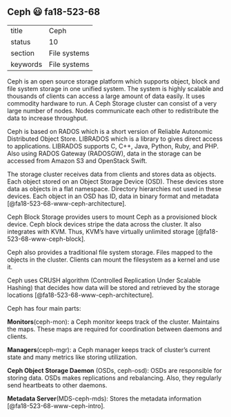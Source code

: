 ## Ceph :smiley: fa18-523-68


|          |              |
| -------- | ------------ |
| title    | Ceph         | 
| status   | 10           |
| section  | File systems |
| keywords | File systems |



Ceph is an open source storage platform which supports object, block and file 
system storage in one unified system. The system is highly scalable and 
thousands of clients can access a large amount of data easily. It uses commodity
hardware to run.  A Ceph Storage cluster can consist of a very large number of 
nodes. Nodes communicate each other to redistribute the data to increase 
throughput. 

Ceph is based on RADOS which is a short version of Reliable Autonomic 
Distributed Object Store. LIBRADOS which is a library to gives direct access to 
applications. LIBRADOS supports C, C++, Java, Python, Ruby, and PHP. Also using 
RADOS Gateway (RADOSGW), data in the storage can be accessed from Amazon S3 and 
OpenStack Swift. 

The storage cluster receives data from clients and stores data as objects. 
Each object stored on an Object Storage Device (OSD). These devices store data 
as objects in a flat namespace. Directory hierarchies not used in these devices.
Each object in an OSD has ID, data in binary format and metadata [@fa18-523-68-www-ceph-architecture].

Ceph Block Storage provides users to mount Ceph as a provisioned block device. 
Ceph block devices stripe the data across the cluster. It also integrates with 
KVM. Thus, KVM’s have virtually unlimited storage [@fa18-523-68-www-ceph-block].

Ceph also provides a traditional file system storage. Files mapped to the 
objects in the cluster. Clients can mount the filesystem as a kernel and use it. 

Ceph uses CRUSH algorithm (Controlled Replication Under Scalable Hashing) 
that decides how data will be stored and retrieved by the storage locations [@fa18-523-68-www-ceph-architecture].

Ceph has four main parts:

__Monitors__(ceph-mon): a Ceph monitor keeps track of the cluster. Maintains the 
maps. These maps are required for coordination between daemons and clients.

__Managers__(ceph-mgr): a Ceph manager keeps track of cluster’s current state 
and many metrics like storing utilization.

__Ceph Object Storage Daemon__ (OSDs, ceph-osd): OSDs are responsible for 
storing data. OSDs makes replications and rebalancing. Also, they regularly send 
heartbeats to other daemons.

__Metadata Server__(MDS-ceph-mds): Stores the metadata information [@fa18-523-68-www-ceph-intro].

